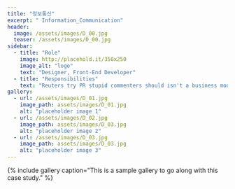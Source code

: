 ```yaml
---
title: "정보통신"
excerpt: " Information_Communication"
header:
  image: /assets/images/D_00.jpg
  teaser: /assets/images/D_00.jpg
sidebar:
  - title: "Role"
    image: http://placehold.it/350x250
    image_alt: "logo"
    text: "Designer, Front-End Developer"
  - title: "Responsibilities"
    text: "Reuters try PR stupid commenters should isn't a business model"
gallery:
  - url: /assets/images/D_01.jpg
    image_path: assets/images/D_01.jpg
    alt: "placeholder image 1"
  - url: /assets/images/D_02.jpg
    image_path: assets/images/D_03.jpg
    alt: "placeholder image 2"
  - url: /assets/images/D_03.jpg
    image_path: assets/images/D_03.jpg
    alt: "placeholder image 3"
---
```


{% include gallery caption="This is a sample gallery to go along with this case study." %}

